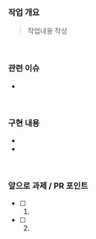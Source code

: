 ### 작업 개요
<!-- 어떤 작업을 했는지 간단히 설명해주세요. -->
> 작업내용 작성

</br>

### 관련 이슈
<!-- 관련 이슈를 태그해주세요 (태그 방법: #이슈숫자 -->
- 

</br>

### 구현 내용
<!-- 주요 변경 사항을 구체적으로 작성해주세요. -->
- 
- 

</br>

### 앞으로 과제 / PR 포인트
<!-- 리뷰어가 중점적으로 봐야 할 부분이나 확인이 필요한 부분을 명시해주세요. -->
- [ ] 1.   
- [ ] 2.

